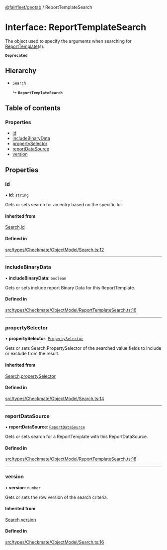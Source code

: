 [@fairfleet/geotab](../README.md) / ReportTemplateSearch

# Interface: ReportTemplateSearch

The object used to specify the arguments when searching for
 [ReportTemplate](ReportTemplate.md)(s).

**`Deprecated`**

## Hierarchy

- [`Search`](Search.md)

  ↳ **`ReportTemplateSearch`**

## Table of contents

### Properties

- [id](ReportTemplateSearch.md#id)
- [includeBinaryData](ReportTemplateSearch.md#includebinarydata)
- [propertySelector](ReportTemplateSearch.md#propertyselector)
- [reportDataSource](ReportTemplateSearch.md#reportdatasource)
- [version](ReportTemplateSearch.md#version)

## Properties

### id

• **id**: `string`

Gets or sets search for an entry based on the specific Id.

#### Inherited from

[Search](Search.md).[id](Search.md#id)

#### Defined in

[src/types/Checkmate/ObjectModel/Search.ts:12](https://github.com/fairfleet/geotab/blob/d57d931/src/types/Checkmate/ObjectModel/Search.ts#L12)

___

### includeBinaryData

• **includeBinaryData**: `boolean`

Gets or sets include report Binary Data for this ReportTemplate.

#### Defined in

[src/types/Checkmate/ObjectModel/ReportTemplateSearch.ts:16](https://github.com/fairfleet/geotab/blob/d57d931/src/types/Checkmate/ObjectModel/ReportTemplateSearch.ts#L16)

___

### propertySelector

• **propertySelector**: [`PropertySelector`](PropertySelector.md)

Gets or sets Search.PropertySelector of the searched value fields to include or exclude from the result.

#### Inherited from

[Search](Search.md).[propertySelector](Search.md#propertyselector)

#### Defined in

[src/types/Checkmate/ObjectModel/Search.ts:14](https://github.com/fairfleet/geotab/blob/d57d931/src/types/Checkmate/ObjectModel/Search.ts#L14)

___

### reportDataSource

• **reportDataSource**: [`ReportDataSource`](../README.md#reportdatasource)

Gets or sets search for a ReportTemplate with this ReportDataSource.

#### Defined in

[src/types/Checkmate/ObjectModel/ReportTemplateSearch.ts:18](https://github.com/fairfleet/geotab/blob/d57d931/src/types/Checkmate/ObjectModel/ReportTemplateSearch.ts#L18)

___

### version

• **version**: `number`

Gets or sets the row version of the search criteria.

#### Inherited from

[Search](Search.md).[version](Search.md#version)

#### Defined in

[src/types/Checkmate/ObjectModel/Search.ts:16](https://github.com/fairfleet/geotab/blob/d57d931/src/types/Checkmate/ObjectModel/Search.ts#L16)
